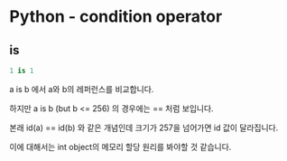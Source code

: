# Python - condition operator

## is

```python
1 is 1
```

a is b 에서 a와 b의 레퍼런스를 비교합니다.

하지만 a is b (but b <= 256) 의 경우에는 == 처럼 보입니다.

본래 id(a) == id(b) 와 같은 개념인데 크기가 257을 넘어가면 id 값이 달라집니다.

이에 대해서는 int object의 메모리 할당 원리를 봐야할 것 같습니다.